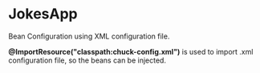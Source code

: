 # JokesApp
Bean Configuration using XML configuration file.

<b>@ImportResource("classpath:chuck-config.xml")</b> is used to import .xml configuration file, so the beans can be injected.
